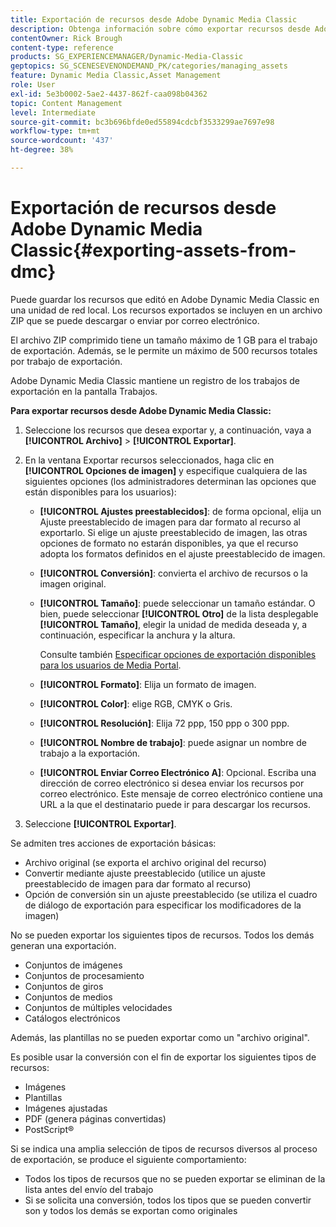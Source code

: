 ```yaml
---
title: Exportación de recursos desde Adobe Dynamic Media Classic
description: Obtenga información sobre cómo exportar recursos desde Adobe Dynamic Media Classic.
contentOwner: Rick Brough
content-type: reference
products: SG_EXPERIENCEMANAGER/Dynamic-Media-Classic
geptopics: SG_SCENESEVENONDEMAND_PK/categories/managing_assets
feature: Dynamic Media Classic,Asset Management
role: User
exl-id: 5e3b0002-5ae2-4437-862f-caa098b04362
topic: Content Management
level: Intermediate
source-git-commit: bc3b696bfde0ed55894cdcbf3533299ae7697e98
workflow-type: tm+mt
source-wordcount: '437'
ht-degree: 38%

---
```


# Exportación de recursos desde Adobe Dynamic Media Classic{#exporting-assets-from-dmc}

Puede guardar los recursos que editó en Adobe Dynamic Media Classic en una unidad de red local. Los recursos exportados se incluyen en un archivo ZIP que se puede descargar o enviar por correo electrónico.

El archivo ZIP comprimido tiene un tamaño máximo de 1 GB para el trabajo de exportación. Además, se le permite un máximo de 500 recursos totales por trabajo de exportación.

Adobe Dynamic Media Classic mantiene un registro de los trabajos de exportación en la pantalla Trabajos.

**Para exportar recursos desde Adobe Dynamic Media Classic:**

1. Seleccione los recursos que desea exportar y, a continuación, vaya a **[!UICONTROL Archivo]** > **[!UICONTROL Exportar]**.
1. En la ventana Exportar recursos seleccionados, haga clic en **[!UICONTROL Opciones de imagen]** y especifique cualquiera de las siguientes opciones (los administradores determinan las opciones que están disponibles para los usuarios):

   * **[!UICONTROL Ajustes preestablecidos]**: de forma opcional, elija un Ajuste preestablecido de imagen para dar formato al recurso al exportarlo. Si elige un ajuste preestablecido de imagen, las otras opciones de formato no estarán disponibles, ya que el recurso adopta los formatos definidos en el ajuste preestablecido de imagen.

   * **[!UICONTROL Conversión]**: convierta el archivo de recursos o la imagen original.

   * **[!UICONTROL Tamaño]**: puede seleccionar un tamaño estándar. O bien, puede seleccionar **[!UICONTROL Otro]** de la lista desplegable **[!UICONTROL Tamaño]**, elegir la unidad de medida deseada y, a continuación, especificar la anchura y la altura.

     Consulte también [Especificar opciones de exportación disponibles para los usuarios de Media Portal](specifying-export-options-available-media.md#specifying_export_options_available_to_media_portal_users).

   * **[!UICONTROL Formato]**: Elija un formato de imagen.

   * **[!UICONTROL Color]**: elige RGB, CMYK o Gris.

   * **[!UICONTROL Resolución]**: Elija 72 ppp, 150 ppp o 300 ppp.

   * **[!UICONTROL Nombre de trabajo]**: puede asignar un nombre de trabajo a la exportación.

   * **[!UICONTROL Enviar Correo Electrónico A]**: Opcional. Escriba una dirección de correo electrónico si desea enviar los recursos por correo electrónico. Este mensaje de correo electrónico contiene una URL a la que el destinatario puede ir para descargar los recursos.

1. Seleccione **[!UICONTROL Exportar]**.

Se admiten tres acciones de exportación básicas:

* Archivo original (se exporta el archivo original del recurso)
* Convertir mediante ajuste preestablecido (utilice un ajuste preestablecido de imagen para dar formato al recurso)
* Opción de conversión sin un ajuste preestablecido (se utiliza el cuadro de diálogo de exportación para especificar los modificadores de la imagen)

No se pueden exportar los siguientes tipos de recursos. Todos los demás generan una exportación.

* Conjuntos de imágenes
* Conjuntos de procesamiento
* Conjuntos de giros
* Conjuntos de medios
* Conjuntos de múltiples velocidades
* Catálogos electrónicos

Además, las plantillas no se pueden exportar como un &quot;archivo original&quot;.

Es posible usar la conversión con el fin de exportar los siguientes tipos de recursos:

* Imágenes
* Plantillas
* Imágenes ajustadas
* PDF (genera páginas convertidas)
* PostScript®

Si se indica una amplia selección de tipos de recursos diversos al proceso de exportación, se produce el siguiente comportamiento:

* Todos los tipos de recursos que no se pueden exportar se eliminan de la lista antes del envío del trabajo
* Si se solicita una conversión, todos los tipos que se pueden convertir son y todos los demás se exportan como originales
